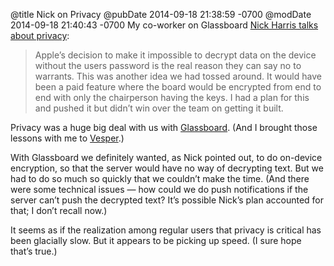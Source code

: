 @title Nick on Privacy
@pubDate 2014-09-18 21:38:59 -0700
@modDate 2014-09-18 21:40:43 -0700
My co-worker on Glassboard <a href="http://nickharris.wordpress.com/2014/09/19/differentiating-on-privacy/">Nick Harris talks about privacy</a>:

>Apple’s decision to make it impossible to decrypt data on the device without the users password is the real reason they can say no to warrants. This was another idea we had tossed around. It would have been a paid feature where the board would be encrypted from end to end with only the chairperson having the keys. I had a plan for this and pushed it but didn’t win over the team on getting it built.

Privacy was a huge big deal with us with <a href="http://glassboard.com">Glassboard</a>. (And I brought those lessons with me to <a href="http://vesperapp.co">Vesper</a>.)

With Glassboard we definitely wanted, as Nick pointed out, to do on-device encryption, so that the server would have no way of decrypting text. But we had to do so much so quickly that we couldn’t make the time. (And there were some technical issues — how could we do push notifications if the server can’t push the decrypted text? It’s possible Nick’s plan accounted for that; I don’t recall now.)

It seems as if the realization among regular users that privacy is critical has been glacially slow. But it appears to be picking up speed. (I sure hope that’s true.)
